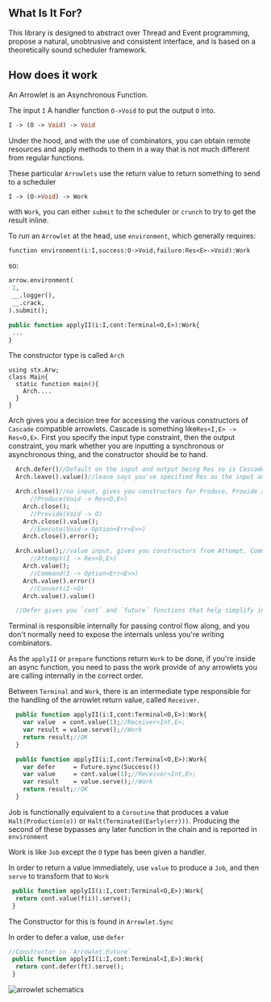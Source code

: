 ## What Is It For?

This library is designed to abstract over Thread and Event programming, propose a natural, unobtrusive
and consistent interface, and is based on a theoretically sound scheduler framework.

## How does it work

An Arrowlet is an Asynchronous Function.


The input `I`
A handler function `O->Void` to put the output `O` into.

```haxe
I -> (O -> Void) -> Void
```

Under the hood, and with the use of combinators, you can obtain remote resources and apply methods
to them in a way that is not much different from regular functions.

These particular `Arrowlets` use the return value to return something to send to a scheduler

```haxe
I -> (O->Void) -> Work
```
 
with `Work`, you can either `submit` to the scheduler or `crunch` to *try* to get the result inline.

To run an `Arrowlet` at the head, use `environment`, which generally requires:

```
function environment(i:I,success:O->Void,failure:Res<E>->Void):Work
```

so:
```haxe
arrow.environment(
 1,
 __.logger(),
 __.crack,
).submit();
```

```haxe
public function applyII(i:I,cont:Terminal<O,E>):Work{
 ...
}
```

The constructor type is called `Arch`
```
using stx.Arw;
class Main{
  static function main(){
    Arch....
  }
}
```
Arch gives you a decision tree for accessing the various constructors of `Cascade` compatible arrowlets. Cascade is something like`Res<I,E> -> Res<O,E>`.
First you specify the input type constraint, then the output constraint, you mark whether you are inputting a synchronous or asynchronous thing, and the
constructor should be to hand.

```haxe
  Arch.defer()//Default on the input and output being Res so is Cascade<I,O,E>
  Arch.leave().value()//leave says you've specified Res as the input and need to specify the output. Rectify(Res<I,E> -> O)

  Arch.close()//no input, gives you constructors for Produce, Provide and Execute.
      //Produce(Void -> Res<O,E>)
    Arch.close();
      //Provide(Void -> O)
    Arch.close().value();
      //Execute(Void-> Option<Err<E>>)
    Arch.close().error();

  Arch.value();//value input, gives you constructors from Attempt, Command and Convert
      //Attempt(I -> Res<O,E>)
    Arch.value();
      //Command(I -> Option<Err<E>>)
    Arch.value().error()
      //Convert(I->O)
    Arch.value().value()

  //Defer gives you `cont` and `future` functions that help simplify integration. Any integrations you need just pop me a message.
```

Terminal is responsible internally for passing control flow along, and you don't normally need to expose the internals unless you're writing combinators.

As the `applyII` or `prepare` functions return `Work` to be done, if you're inside an async function, you need to pass the work provide of any arrowlets you are calling internally in the correct order.

Between `Terminal` and `Work`, there is an intermediate type responsible for the handling of the arrowlet return value, called `Receiver`.

```haxe
  public function applyII(i:I,cont:Terminal<O,E>):Work{
    var value  = cont.value(1);//Receiver<Int,E>;
    var result = value.serve();//Work
    return result;//OK
  }

  public function applyII(i:I,cont:Terminal<O,E>):Work{
    var defer     = Future.sync(Success())
    var value     = cont.value(1);//Receiver<Int,E>;
    var result    = value.serve();//Work
    return result;//OK
  }
```


Job is functionally equivalent to a `Coroutine` that produces a value `Halt(Production(o))` or
`Halt(Terminated(Early(err)))`. Producing the second of these bypasses any later function in the chain and is reported in `environment`

Work is like `Job` except the `O` type has been given a handler.

In order to return a value immediately, use `value` to produce a `Job`, and then `serve` to transform that to `Work`

```haxe
 public function applyII(i:I,cont:Terminal<O,E>):Work{
  return cont.value(f(i)).serve();
 }
```

The Constructor for this is found in `Arrowlet.Sync` 

In order to defer a value, use `defer`

```haxe
//Constructor in `Arrowlet.Future` 
 public function applyII(i:I,cont:Terminal<I,E>):Work{
  return cont.defer(ft).serve();
 }
```

![arrowlet schematics](https://raw.githubusercontent.com/ohmrun/stx_arw/master/Arrowlets.jpg)